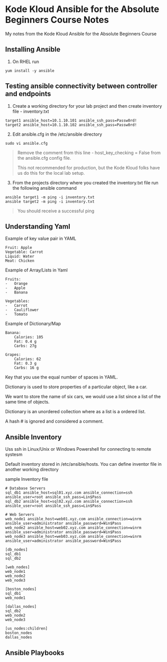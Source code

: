 # Kode Kloud Ansible for the Absolute Beginners Course Notes
My notes from the Kode Kloud Ansible for the Absolute Beginners Course

## Installing Ansible
1. On RHEL run
```
yum install -y ansible
```

## Testing ansible connectivity between controller and endpoints
1. Create a working directory for your lab project and then create inventory file - inventory.txt
```
target1 ansible_host=10.1.10.101 ansible_ssh_pass=Passw0rd!
target2 ansible_host=10.1.10.102 ansible_ssh_pass=Passw0rd!
```
2. Edit ansible.cfg in the /etc/ansible directory
```
sudo vi ansible.cfg
```
> Remove the comment from this line - host_key_checking = False from the ansible.cfg config file.
> 
> This not recommended for production, but the Kode Kloud folks have us do this for the local lab setup.

3. From the projects directory where you created the inventory.txt file run the following ansible command
```
ansible target1 -m ping -i inventory.txt
ansible target2 -m ping -i inventory.txt
```
> You should receive a successful ping

## Understanding Yaml

Example of key value pair in YAML
```
Fruit: Apple
Vegetable: Carrot
Liquid: Water
Meat: Chicken
```

Example of Array/Lists in Yaml
```
Fruits:
-   Orange
-   Apple
-   Banana

Vegetables:
-   Carrot
-   Cauliflower
-   Tomato
```

Example of Dictionary/Map
```
Banana:
    Calories: 105
    Fat: 0.4 g
    Carbs: 27g
     
Grapes:
    Calories: 62
    Fat: 0.3 g
    Carbs: 16 g
```

Key that you use the equal number of spaces in YAML. 

Dictionary is used to store properties of a particular object, like a car.

We want to store the name of six cars, we would use a list since a list of the same time of objects.

Dictionary is an unordered collection where as a list is a ordered list.

A hash # is ignored and considered a comment.

## Ansible Inventory

Uss ssh in Linux/Unix or Windows Powershell for connecting to remote systesm

Default inventory stored in /etc/ansible/hosts.  You can define inventor file in another working directory

sample Inventory file 
```
# Database Servers
sql_db1 ansible_host=sql01.xyz.com ansible_connection=ssh ansible_user=root ansible_ssh_pass=Lin$Pass
sql_db2 ansible_host=sql02.xyz.com ansible_connection=ssh ansible_user=root ansible_ssh_pass=Lin$Pass

# Web Servers
web_node1 ansible_host=web01.xyz.com ansible_connection=winrm ansible_user=administrator ansible_password=Win$Pass
web_node2 ansible_host=web02.xyz.com ansible_connection=winrm ansible_user=administrator ansible_password=Win$Pass
web_node3 ansible_host=web03.xyz.com ansible_connection=winrm ansible_user=administrator ansible_password=Win$Pass

[db_nodes]
sql_db1
sql_db2

[web_nodes]
web_node1
web_node2
web_node3

[boston_nodes]
sql_db1
web_node1

[dallas_nodes]
sql_db2
web_node2
web_node3

[us_nodes:children]
boston_nodes
dallas_nodes
```
## Ansible Playbooks
